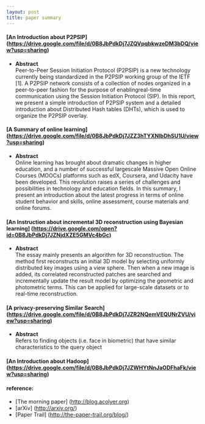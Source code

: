 ```yaml
---
layout: post
title: paper summary
---
```

#### [An Introduction about P2PSIP] (https://drive.google.com/file/d/0B8JbPdkDj7JZQVpqbkwzeDM3bDQ/view?usp=sharing)
  * **Abstract**  
   Peer-to-Peer Session Initiation Protocol (P2PSIP) is a new technology currently being standardized in the P2PSIP working group of the IETF [1]. A P2PSIP network consists of a collection of nodes organized in a peer-to-peer fashion for the purpose of enablingreal-time communication using the Session Initiation Protocol (SIP). In this report, we present a simple introduction of P2PSIP system and a detailed introduction about Distributed Hash tables (DHTs), which is used to organize the P2PSIP overlay.

#### [A Summary of online learning] (https://drive.google.com/file/d/0B8JbPdkDj7JZZ3hTYXNlbDhSU1U/view?usp=sharing)
  * **Abstract**  
  Online learning has brought about dramatic changes in higher education, and a number of successful large­scale Massive Open Online Courses (MOOCs) platforms such as edX, Coursera, and Udacity have been developed. This revolution raises a series of challenges and possibilities in technology and education fields. In this summary, I present an introduction about the latest progress in terms of online student behavior and skills, online assessment, course materials and online forums.

#### [An Instruction about incremental 3D reconstruction using Bayesian learning] (https://drive.google.com/open?id=0B8JbPdkDj7JZNjdXZE5GMVc4bGc)
  * **Abstract**  
   The essay mainly presents an algorithm for 3D reconstruction. The method first reconstructs an initial 3D model by selecting uniformly distributed key images using a view sphere. Then when a new image is added, its correlated reconstructed patches are searched and incrementally update the result model by optimizing the geometric and photometric terms. This can be applied for large-scale datasets or to real-time reconstruction.

#### [A privacy-preserving Similar Search] (https://drive.google.com/file/d/0B8JbPdkDj7JZR2NQemVEQUNrZVU/view?usp=sharing)
  * **Abstract**  
  Refers to finding objects (i.e. face in biometric) that have similar characteristics to the query object

#### [An Introduction about Hadoop] (https://drive.google.com/file/d/0B8JbPdkDj7JZWHYtNnJaODFhaFk/view?usp=sharing)

#### reference:
  * [The morning paper] (http://blog.acolyer.org)
  * [arXiv] (http://arxiv.org/)
  * [Paper Trail] (http://the-paper-trail.org/blog/)
